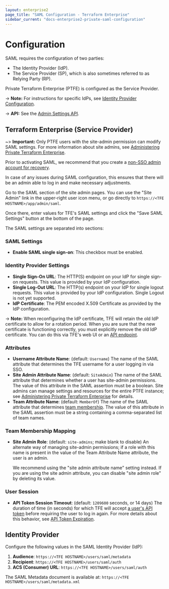 ```yaml
---
layout: enterprise2
page_title: "SAML Configuration - Terraform Enterprise"
sidebar_current: "docs-enterprise2-private-saml-configuration"
---
```


# Configuration

SAML requires the configuration of two parties:

- The Identity Provider (IdP).
- The Service Provider (SP), which is also sometimes referred to as Relying Party (RP).

Private Terraform Enterprise (PTFE) is configured as the Service Provider.

-> **Note:** For instructions for specific IdPs, see [Identity Provider Configuration](./identity-provider-configuration.html).

-> **API:** See the [Admin Settings API](../api/admin/settings.html).

## Terraform Enterprise (Service Provider)

~> **Important:** Only PTFE users with the site-admin permission can modify SAML settings. For more information about site admins, see [Administering Private Terraform Enterprise][admin].

Prior to activating SAML, we recommend that you create a [non-SSO admin account for recovery](./troubleshooting.html#create-a-non-sso-admin-account-for-recovery).

In case of any issues during SAML configuration, this ensures that there will be an admin able to log in and make necessary adjustments.

[admin]: ../private/admin/index.html

Go to the SAML section of the site admin pages. You can use the "Site Admin" link in the upper-right user icon menu, or go directly to `https://<TFE HOSTNAME>/app/admin/saml`.

Once there, enter values for TFE's SAML settings and click the "Save SAML Settings" button at the bottom of the page.

The SAML settings are separated into sections:

### SAML Settings

- **Enable SAML single sign-on**: This checkbox must be enabled.

### Identity Provider Settings

- **Single Sign-On URL**: The HTTP(S) endpoint on your IdP for single sign-on requests. This value is provided by your IdP configuration.
- **Single Log-Out URL**: The HTTP(s) endpoint on your IdP for single logout requests. This value is provided by your IdP configuration. Single Logout is not yet supported.
- **IdP Certificate**: The PEM encoded X.509 Certificate as provided by the IdP configuration.

-> **Note:** When reconfiguring the IdP certificate, TFE will retain the old IdP certificate to allow for a rotation period. When you are sure that the new certificate is functioning correctly, you must explicitly remove the old IdP certificate. You can do this via TFE's web UI or an [API endpoint](../api/admin/settings.html#revoke-previous-saml-idp-certificate).

### Attributes

- **Username Attribute Name**: (default: `Username`) The name of the SAML attribute that determines the TFE username for a user logging in via SSO.
- **Site Admin Attribute Name**: (default: `SiteAdmin`) The name of the SAML attribute that determines whether a user has site-admin permissions. The value of this attribute in the SAML assertion must be a boolean. Site admins can manage settings and resources for the entire PTFE instance; see [Administering Private Terraform Enterprise][admin] for details.
- **Team Attribute Name**: (default: `MemberOf`) The name of the SAML attribute that determines [team membership](./team-membership.html). The value of this attribute in the SAML assertion must be a string containing a comma-separated list of team names.

### Team Membership Mapping

- **Site Admin Role**: (default: `site-admins`; make blank to disable) An alternate way of managing site-admin permissions; if a role with this name is present in the value of the Team Attribute Name attribute, the user is an admin.

    We recommend using the "site admin attribute name" setting instead. If you are using the site admin attribute, you can disable "site admin role" by deleting its value.

### User Session

- **API Token Session Timeout**: (default: `1209600` seconds, or 14 days) The duration of time (in seconds) for which TFE will accept [a user's API token](../users-teams-organizations/users.html#api-tokens) before requiring the user to log in again. For more details about this behavior, see [API Token Expiration](./login.html#api-token-expiration).

## Identity Provider

Configure the following values in the SAML Identity Provider (IdP):

1. **Audience**: `https://<TFE HOSTNAME>/users/saml/metadata`
2. **Recipient**: `https://<TFE HOSTNAME>/users/saml/auth`
3. **ACS (Consumer) URL**: `https://<TFE HOSTNAME>/users/saml/auth`

The SAML Metadata document is available at: `https://<TFE HOSTNAME>/users/saml/metadata.xml`
